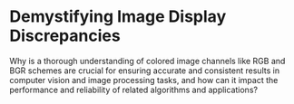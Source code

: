 # Demystifying Image Display Discrepancies
Why is a thorough understanding of colored image channels like RGB and BGR schemes are crucial for ensuring accurate and consistent results in computer vision and image processing tasks, and how can it impact the performance and reliability of related algorithms and applications?

